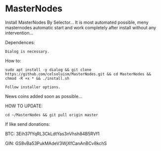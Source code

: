 # MasterNodes

Install MasterNodes By Selector... It is most automated possible, meny masternodes automatic start and work completely after install without any intervention...

Dependences:

	Dialog is necessary.

How to:

	sudo apt install -y dialog && git clone https://github.com/celsoluism/MasterNodes.git && cd MasterNodes && chmod -R +x * && ./install.sh

	Follow installer options.

News coins added soon as possible...

HOW TO UPDATE:

	cd ~/MasterNodes && git pull origin master

If like send donations:

BTC: 3Eih37fYqRL3CkLdtYas3nVhsh84B5RVf1

GIN: GS8vBa53PukMAdeV3WjXfCanAnBCv8kchS